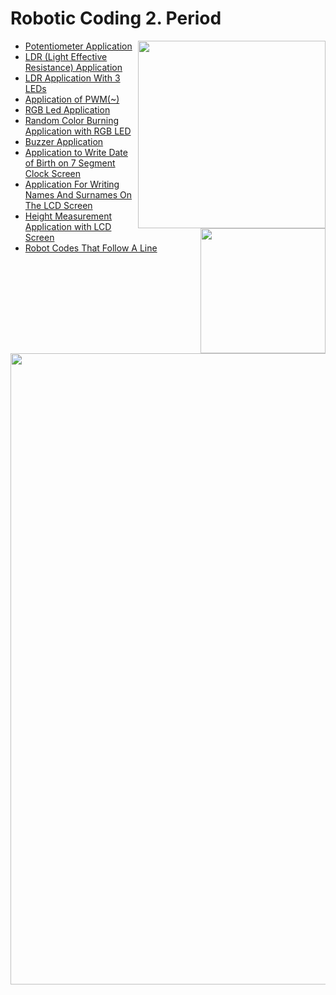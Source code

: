 <!--Height-->
<!--Italic-->
# Robotic Coding 2. Period
<img align='right' src='https://github.com/SelcanTaylan/Robotik-Kodlama-Donem-2/blob/main/gif1.gif' width='300'>
<img align='right' src='https://github.com/SelcanTaylan/Robotik-Kodlama-Donem-2/blob/main/gif4.gif' width='200'>


- [Potentiometer Application](https://github.com/SelcanTaylan/Robotik-Kodlama-Donem-2/tree/main/04.02.2025)
- [LDR (Light Effective Resistance) Application](https://github.com/SelcanTaylan/Robotik-Kodlama-Donem-2/tree/main/11.02.2025)
- [LDR Application With 3 LEDs](https://github.com/SelcanTaylan/Robotik-Kodlama-Donem-2/tree/main/18.02.2025)
- [Application of PWM(~)](https://github.com/SelcanTaylan/Robotik-Kodlama-Donem-2/tree/main/25.02.2025)
- [RGB Led Application](https://github.com/SelcanTaylan/Robotik-Kodlama-Donem-2/tree/main/04.03.2025)
- [Random Color Burning Application with RGB LED](https://github.com/SelcanTaylan/Robotik-Kodlama-Donem-2/tree/main/11.03.2025)
- [Buzzer Application](https://github.com/SelcanTaylan/Robotik-Kodlama-Donem-2/tree/main/18.03.2025)
- [Application to Write Date of Birth on 7 Segment Clock Screen](https://github.com/SelcanTaylan/Robotik-Kodlama-Donem-2/tree/main/08.04.2025/DisplayNum)
- [Application For Writing Names And Surnames On The LCD Screen]( https://github.com/SelcanTaylan/Robotik-Kodlama-Donem-2/tree/main/15.04.2025)
- [Height Measurement Application with LCD Screen](https://github.com/SelcanTaylan/Robotik-Kodlama-Donem-2/tree/main/22.04.2025)
- [Robot Codes That Follow A Line](https://github.com/SelcanTaylan/Robotik-Kodlama-Donem-2/tree/main/robotik)
<img src="https://user-images.githubusercontent.com/74038190/212284115-f47cd8ff-2ffb-4b04-b5bf-4d1c14c0247f.gif" width="1010">
<br><br>
